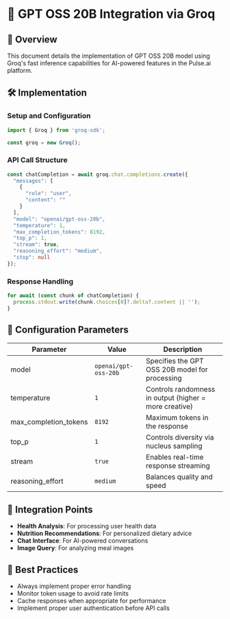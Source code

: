 # 🤖 GPT OSS 20B Integration via Groq

## 🚀 Overview
This document details the implementation of GPT OSS 20B model using Groq's fast inference capabilities for AI-powered features in the Pulse.ai platform.

## 🛠️ Implementation

### Setup and Configuration

```typescript
import { Groq } from 'groq-sdk';

const groq = new Groq();
```

### API Call Structure

```typescript
const chatCompletion = await groq.chat.completions.create({
  "messages": [
    {
      "role": "user",
      "content": ""
    }
  ],
  "model": "openai/gpt-oss-20b",
  "temperature": 1,
  "max_completion_tokens": 8192,
  "top_p": 1,
  "stream": true,
  "reasoning_effort": "medium",
  "stop": null
});
```

### Response Handling

```typescript
for await (const chunk of chatCompletion) {
  process.stdout.write(chunk.choices[0]?.delta?.content || '');
}
```

## 🔧 Configuration Parameters

| Parameter | Value | Description |
|-----------|--------|-------------|
| model | `openai/gpt-oss-20b` | Specifies the GPT OSS 20B model for processing |
| temperature | `1` | Controls randomness in output (higher = more creative) |
| max_completion_tokens | `8192` | Maximum tokens in the response |
| top_p | `1` | Controls diversity via nucleus sampling |
| stream | `true` | Enables real-time response streaming |
| reasoning_effort | `medium` | Balances quality and speed |

## 🔗 Integration Points

- **Health Analysis**: For processing user health data
- **Nutrition Recommendations**: For personalized dietary advice
- **Chat Interface**: For AI-powered conversations
- **Image Query**: For analyzing meal images

## 🚦 Best Practices

- Always implement proper error handling
- Monitor token usage to avoid rate limits
- Cache responses when appropriate for performance
- Implement proper user authentication before API calls